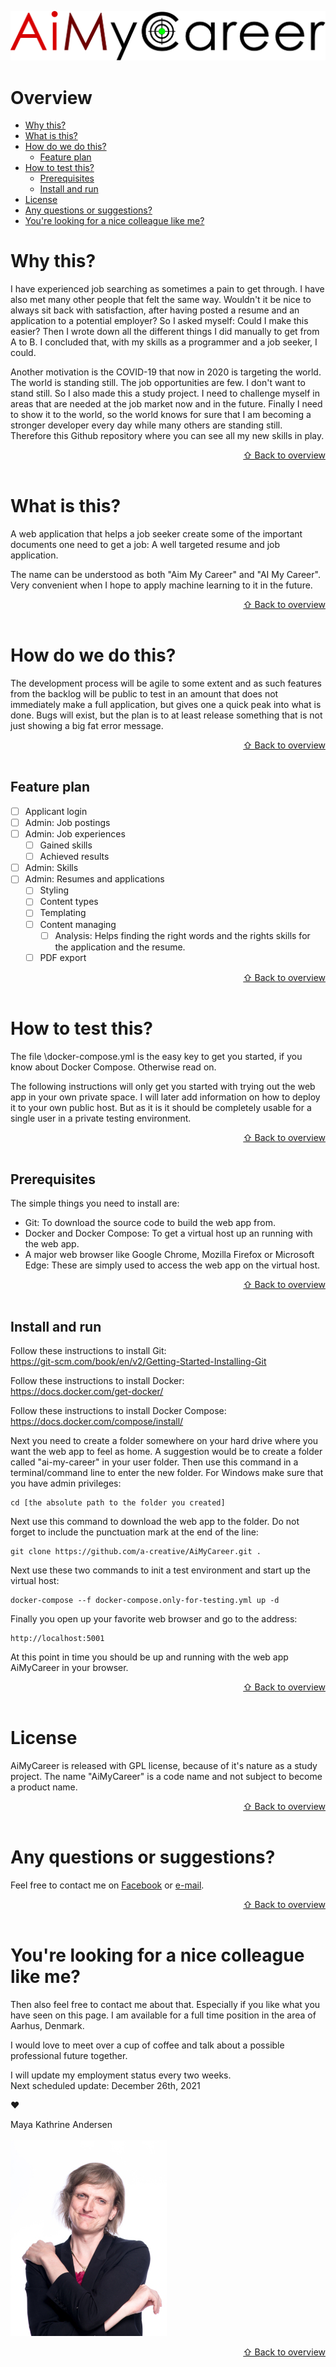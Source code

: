 ![AiMyCareer](./README/AiMyCareerLogo.png)

# Overview

* [Why this?](#why-this)  
* [What is this?](#what-is-this)
* [How do we do this?](#how-do-we-do-this)
    * [Feature plan](#feature-plan)  
* [How to test this?](#how-to-test-this)  
    * [Prerequisites](#prerequisites)  
    * [Install and run](#install-and-run)
* [License](#license)
* [Any questions or suggestions?](#any-questions-or-suggestions)  
* [You're looking for a nice colleague like me?](#youre-looking-for-a-nice-colleague-like-me)  

# Why this?

I have experienced job searching as sometimes a pain to get through. I have also met many other people that felt the same way. Wouldn't it be nice to always sit back with satisfaction, after having posted a resume and an application to a potential employer? So I asked myself: Could I make this easier? Then I wrote down all the different things I did manually to get from A to B. I concluded that, with my skills as a programmer and a job seeker, I could.

Another motivation is the COVID-19 that now in 2020 is targeting the world. The world is standing still. The job opportunities are few. I don't want to stand still. So I also made this a study project. I need to challenge myself in areas that are needed at the job market now and in the future. Finally I need to show it to the world, so the world knows for sure that I am becoming a stronger developer every day while many others are standing still. Therefore this Github repository where you can see all my new skills in play.
[<div style="text-align: right">⇧ Back to overview</div>](#overview)
&nbsp;  

# What is this?

A web application that helps a job seeker create some of the important documents one need to get a job: A well targeted resume and job application.  

The name can be understood as both "Aim My Career" and "AI My Career". Very convenient when I hope to apply machine learning to it in the future.

[<div style="text-align: right">⇧ Back to overview</div>](#overview)
&nbsp;  

# How do we do this?

The development process will be agile to some extent and as such features from the backlog will be public to test in an amount that does not immediately make a full application, but gives one a quick peak into what is done. Bugs will exist, but the plan is to at least release something that is not just showing a big fat error message. 
[<div style="text-align: right">⇧ Back to overview</div>](#overview)
&nbsp;  

## Feature plan

- [ ] Applicant login
- [ ] Admin: Job postings
- [ ] Admin: Job experiences
    - [ ] Gained skills
    - [ ] Achieved results
- [ ] Admin: Skills
- [ ] Admin: Resumes and applications
    - [ ] Styling
    - [ ] Content types
    - [ ] Templating
    - [ ] Content managing
        - [ ] Analysis: Helps finding the right words and the rights skills for the application and the resume.
    - [ ] PDF export  

[<div style="text-align: right">⇧ Back to overview</div>](#overview)
&nbsp;  

# How to test this?

The file \docker-compose.yml is the easy key to get you started, if you know about Docker Compose. Otherwise read on.

The following instructions will only get you started with trying out the web app in your own private space. I will later add information on how to deploy it to your own public host. But as it is it should be completely usable for a single user in a private testing environment.   
[<div style="text-align: right">⇧ Back to overview</div>](#overview)
&nbsp;  

## Prerequisites

The simple things you need to install are:

- Git: To download the source code to build the web app from.
- Docker and Docker Compose: To get a virtual host up an running with the web app.
- A major web browser like Google Chrome, Mozilla Firefox or Microsoft Edge: These are simply used to access the web app on the virtual host.  

[<div style="text-align: right">⇧ Back to overview</div>](#overview)
&nbsp;  


## Install and run

Follow these instructions to install Git:  
https://git-scm.com/book/en/v2/Getting-Started-Installing-Git

Follow these instructions to install Docker:  
https://docs.docker.com/get-docker/

Follow these instructions to install Docker Compose:  
https://docs.docker.com/compose/install/

Next you need to create a folder somewhere on your hard drive where you want the web app to feel as home. A suggestion would be to create a folder called "ai-my-career" in your user folder. Then use this command in a terminal/command line to enter the new folder. For Windows make sure that you have admin privileges:   
```
cd [the absolute path to the folder you created]
```
Next use this command to download the web app to the folder. Do not forget to include the punctuation mark at the end of the line:
```
git clone https://github.com/a-creative/AiMyCareer.git .
```
Next use these two commands to init a test environment and start up the virtual host:
```
docker-compose --f docker-compose.only-for-testing.yml up -d
```
Finally you open up your favorite web browser and go to the address:
```
http://localhost:5001
```
At this point in time you should be up and running with the web app AiMyCareer in your browser.  
[<div style="text-align: right">⇧ Back to overview</div>](#overview)
&nbsp;  

# License

AiMyCareer is released with GPL license, because of it's nature as a study project. The name "AiMyCareer" is a code name and not subject to become a product name.
[<div style="text-align: right">⇧ Back to overview</div>](#overview)
&nbsp;  

# Any questions or suggestions?

Feel free to contact me on [Facebook](https://www.facebook.com/maya.kathrine.andersen) or [e-mail](mailto:m.andersen.post@gmail.com).
[<div style="text-align: right">⇧ Back to overview</div>](#overview)
&nbsp;  

# You're looking for a nice colleague like me?

Then also feel free to contact me about that. Especially if you like what you have seen on this page. I am available for a full time position in the area of Aarhus, Denmark.

I would love to meet over a cup of coffee and talk about a possible professional future together. 

I will update my employment status every two weeks.  
Next scheduled update: December 26th, 2021

❤️

Maya Kathrine Andersen
&nbsp;  
&nbsp;  
![Profile image](./README/profile_250.jpg)
[<div style="text-align: right">⇧ Back to overview</div>](#overview)
